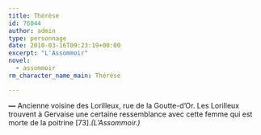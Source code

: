 ```yaml
---
title: Thérèse
id: 76044
author: admin
type: personnage
date: 2010-03-16T09:23:19+00:00
excerpt: "L'Assommoir"
novel:
  - assommoir
rm_character_name_main: Thérèse

---
```

**—** Ancienne voisine des Lorilleux, rue de la Goutte-d&rsquo;Or. Les Lorilleux trouvent à Gervaise une certaine ressemblance avec cette femme qui est morte de la poitrine [73]._(L&rsquo;Assommoir.)_